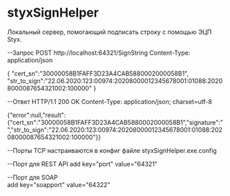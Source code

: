 # styxSignHelper

Локальный сервер, помогающий подписать строку с помощью ЭЦП Styx.


--Запрос
POST http://localhost:64321/SignString
Content-Type: application/json

{
"cert_sn":"30000058B1FAFF3D23A4CAB5880002000058B1",
"str_to_sign":"22.06.2020:123:00974:20208000012345678001:01088:20208000087654321002:100000"
}


--Ответ
HTTP/1.1 200 OK
Content-Type: application/json; charset=utf-8

{"error":null,"result":{"cert_sn":"30000058B1FAFF3D23A4CAB5880002000058B1","signature":"","str_to_sign":"22.06.2020:123:00974:20208000012345678001:01088:20208000087654321002:100000"}}


--Порты TCP настраиваются в конфиг файле styxSignHelper.exe.config 

--Порт для REST API
add key="port" value="64321"
    
--Порт для SOAP    
add key="soapport" value="64322"
    
